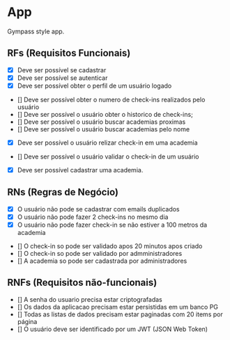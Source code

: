 # App

Gympass style app.

## RFs (Requisitos Funcionais)

- [x] Deve ser possível se cadastrar
- [x] Deve ser possível se autenticar
- [x] Deve ser possível obter o perfil de um usuário logado
- [] Deve ser possível obter o numero de check-ins realizados pelo usuário
- [] Deve ser possível o usuário obter o historico de check-ins;
- [] Deve ser possível o usuário buscar academias proximas
- [] Deve ser possível o usuário buscar academias pelo nome
- [x] Deve ser possível o usuário relizar check-in em uma academia
- [] Deve ser possível o usuário validar o check-in de um usuário
- [x] Deve ser possível cadastrar uma academia.



## RNs (Regras de Negócio)

- [x] O usuário não pode se cadastrar com emails duplicados
- [x] O usuário não pode fazer 2 check-ins no mesmo dia
- [x] O usuário não pode fazer check-in se não estiver a 100 metros da academia
- [] O check-in so pode ser validado apos 20 minutos apos criado
- [] O check-in so pode ser validado por admministradores
- [] A academia so pode ser cadastrada por administradores


## RNFs (Requisitos não-funcionais)

- [] A senha do usuario precisa estar criptografadas
- [] Os dados da aplicacao precisam estar persistidas em um banco PG
- [] Todas as listas de dados precisam estar paginadas com 20 items por página
- [] O usuário deve ser identificado por um JWT (JSON Web Token)

